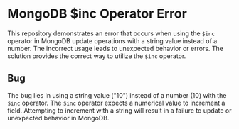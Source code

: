 # MongoDB $inc Operator Error
This repository demonstrates an error that occurs when using the `$inc` operator in MongoDB update operations with a string value instead of a number.  The incorrect usage leads to unexpected behavior or errors. The solution provides the correct way to utilize the `$inc` operator.

## Bug
The bug lies in using a string value ("10") instead of a number (10) with the `$inc` operator. The `$inc` operator expects a numerical value to increment a field.  Attempting to increment with a string will result in a failure to update or unexpected behavior in MongoDB.